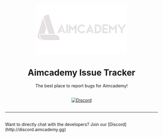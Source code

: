 <p align="center"><a href="https://store.steampowered.com/app/2646660/Aimcademy/"><img src="/.github/assets/logo.svg" width="300"/></a></p>

<h1 align="center">Aimcademy Issue Tracker</h1>

<p align="center">The best place to report bugs for Aimcademy!</p>

<br>
<div align="center">
<a href="http://discord.aimcademy.gg"><img alt="Discord" src="https://img.shields.io/discord/1210511578722607114?label=Discord&color=%235865F2"></a>
</div>
<br>

---

<br>
Want to directly chat with the developers? Join our [Discord](http://discord.aimcademy.gg)
